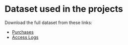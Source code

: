 # Dataset used in the projects
Download the full dataset from these links:
* [Purchases](http://content.udacity-data.com/courses/ud617/purchases.txt.gz)
* [Access Logs](http://content.udacity-data.com/courses/ud617/access_log.gz)
